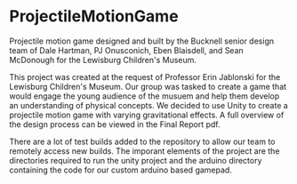 # ProjectileMotionGame
Projectile motion game designed and built by the Bucknell senior design team of Dale Hartman, PJ Onusconich, Eben Blaisdell, and Sean McDonough for the Lewisburg Children's Museum.

This project was created at the request of Professor Erin Jablonski for the Lewisburg Children's Museum. Our group was tasked to create a game that would engage the young audience of the musuem and help them develop an understanding of physical concepts. We decided to use Unity to create a projectile motion game with varying gravitational effects. A full overview of the design process can be viewed in the Final Report pdf.

There are a lot of test builds added to the repository to allow our team to remotely access new builds. The imporant elements of the project are the directories required to run the unity project and the arduino directory containing the code for our custom arduino based gamepad.
